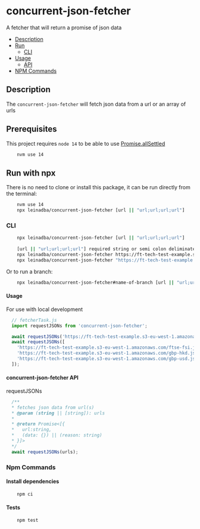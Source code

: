 # concurrent-json-fetcher
A fetcher that will return a promise of json data

- [Description](#description)
- [Run](#run-with-npx)
    - [CLI](#CLI)
- [Usage](#Usage)
    - [API](#concurrent-json-fetcher-api)
- [NPM Commands](#npm-commands)

## Description

The `concurrent-json-fetcher` will fetch json data from a url or an array of urls

## Prerequisites

This project requires `node 14` to be able to use [Promise.allSettled](https://developer.mozilla.org/en-US/docs/Web/JavaScript/Reference/Global_Objects/Promise/allSettled)
```sh
    nvm use 14
```

## Run with npx

There is no need to clone or install this package, it can be run directly from the terminal:
```sh
    nvm use 14
    npx leinadba/concurrent-json-fetcher [url || "url;url;url;url"]
```

### CLI
```sh
    npx leinadba/concurrent-json-fetcher [url || "url;url;url;url"]
    
    [url || "url;url;url;url"] required string or semi colon deliminated array of strings for the fetcher to request
    npx leinadba/concurrent-json-fetcher https://ft-tech-test-example.s3-eu-west-1.amazonaws.com/ftse-fsi.json
    npx leinadba/concurrent-json-fetcher "https://ft-tech-test-example.s3-eu-west-1.amazonaws.com/ftse-fsi.json;https://ft-tech-test-example.s3-eu-west-1.amazonaws.com/gbp-hkd.json;https://ft-tech-test-example.s3-eu-west-1.amazonaws.com/gbp-usd.json"
```

Or to run a branch:
```sh
    npx leinadba/concurrent-json-fetcher#name-of-branch [url || "url;url;url;url"]
```

#### Usage

For use with local development

```js
  // fetcherTask.js
  import requestJSONs from 'concurrent-json-fetcher';

  await requestJSONs('https://ft-tech-test-example.s3-eu-west-1.amazonaws.com/ftse-fsi.json');
  await requestJSONs([
    'https://ft-tech-test-example.s3-eu-west-1.amazonaws.com/ftse-fsi.json',
    'https://ft-tech-test-example.s3-eu-west-1.amazonaws.com/gbp-hkd.json',
    'https://ft-tech-test-example.s3-eu-west-1.amazonaws.com/gbp-usd.json'
  ]);
```

#### concurrent-json-fetcher API

requestJSONs
```js
  /**
  * fetches json data from url(s)
  * @param (string || [string]): urls
  *
  * @return Promise<[{
  *   url:string,
  *   (data: {}) || (reason: string)
  * }]>
  */
  await requestJSONs(urls);
```

### Npm Commands
#### Install dependencies
```sh
    npm ci
```

#### Tests

```sh
    npm test
```
